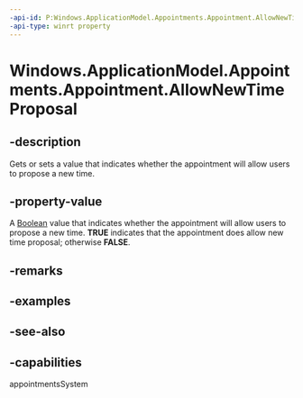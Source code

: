 ```yaml
---
-api-id: P:Windows.ApplicationModel.Appointments.Appointment.AllowNewTimeProposal
-api-type: winrt property
---
```


<!-- Property syntax
public bool AllowNewTimeProposal { get;  set; }
-->

# Windows.ApplicationModel.Appointments.Appointment.AllowNewTimeProposal

## -description
Gets or sets a value that indicates whether the appointment will allow users to propose a new time.

## -property-value
A [Boolean](/dotnet/api/system.boolean?view=dotnet-uwp-10.0&preserve-view=true) value that indicates whether the appointment will allow users to propose a new time. **TRUE** indicates that the appointment does allow new time proposal; otherwise **FALSE**.

## -remarks

## -examples

## -see-also

## -capabilities
appointmentsSystem
